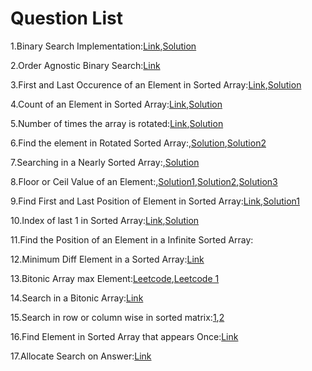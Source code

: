 # Question List
1.Binary Search Implementation:[Link](https://leetcode.com/problems/binary-search/description/?envType=problem-list-v2&envId=vrv1cwdi),[Solution](https://github.com/ashwini-chaturvedi/Data-Structures-Algorithm/blob/main/src/src/BinarySearch/Aditya%20Verma/Binary%20Search.md)

2.Order Agnostic Binary Search:[Link]()

3.First and Last Occurence of an Element in Sorted Array:[Link](https://leetcode.com/problems/find-first-and-last-position-of-element-in-sorted-array/description/),[Solution](https://github.com/ashwini-chaturvedi/Data-Structures-Algorithm/blob/main/src/src/BinarySearch/Aditya%20Verma/First%20and%20Last%20Occurrences.md)

4.Count of an Element in Sorted Array:[Link](https://leetcode.com/problems/find-first-and-last-position-of-element-in-sorted-array/description/),[Solution](https://github.com/ashwini-chaturvedi/Data-Structures-Algorithm/blob/main/src/src/BinarySearch/Aditya%20Verma/Number%20of%20occurrence.md)

5.Number of times the array is rotated:[Link](https://www.geeksforgeeks.org/problems/rotation4723/1),[Solution](https://github.com/ashwini-chaturvedi/Data-Structures-Algorithm/blob/main/src/src/BinarySearch/Aditya%20Verma/Number%20of%20times%20Sorted%20Array%20is%20Rotated%20or%20Find%20Kth%20Rotation.md)

6.Find the element in Rotated Sorted Array:[](https://leetcode.com/problems/search-in-rotated-sorted-array/description/),[Solution](https://github.com/ashwini-chaturvedi/Data-Structures-Algorithm/blob/main/src/src/BinarySearch/Aditya%20Verma/Leetcode%3A153.%20Find%20Minimum%20in%20Rotated%20Sorted%20Array.md),[Solution2](https://github.com/ashwini-chaturvedi/Data-Structures-Algorithm/blob/main/src/src/BinarySearch/Aditya%20Verma/33.%20Search%20in%20Rotated%20Sorted%20Array%2Cmd)

7.Searching in a Nearly Sorted Array:[](https://www.geeksforgeeks.org/problems/search-in-an-almost-sorted-array/1),[Solution](https://github.com/ashwini-chaturvedi/Data-Structures-Algorithm/blob/main/src/src/BinarySearch/Aditya%20Verma/Search%20in%20an%20almost%20Sorted%20Array.md)

8.Floor or Ceil Value of an Element:[](https://www.geeksforgeeks.org/problems/ceil-the-floor2802/1),[Solution1](https://github.com/ashwini-chaturvedi/Data-Structures-Algorithm/blob/main/src/src/BinarySearch/Aditya%20Verma/Floor%20in%20a%20Sorted%20Array.md),[Solution2](https://github.com/ashwini-chaturvedi/Data-Structures-Algorithm/blob/main/src/src/BinarySearch/Aditya%20Verma/Search%20Insert%20Position(Floor%2CCeil).md),[Solution3](https://github.com/ashwini-chaturvedi/Data-Structures-Algorithm/blob/main/src/src/BinarySearch/Aditya%20Verma/Ceil%20The%20Floor.md)

9.Find First and Last Position of Element in Sorted Array:[Link](https://leetcode.com/problems/find-first-and-last-position-of-element-in-sorted-array/description/),[Solution1](https://github.com/ashwini-chaturvedi/Data-Structures-Algorithm/blob/main/src/src/BinarySearch/Aditya%20Verma/Find%20First%20and%20Last%20Position%20of%20Element%20in%20Sorted%20Array.md)

10.Index of last 1 in Sorted Array:[Link](https://www.geeksforgeeks.org/problems/index-of-first-1-in-a-sorted-array-of-0s-and-1s4048/1),[Solution](https://github.com/ashwini-chaturvedi/Data-Structures-Algorithm/blob/main/src/src/BinarySearch/Aditya%20Verma/First%201%20in%20a%20Sorted%20Binary%20Array)

11.Find the Position of an Element in a Infinite Sorted Array:[]()

12.Minimum Diff Element in a Sorted Array:[Link](https://leetcode.com/problems/minimum-absolute-difference-between-elements-with-constraint/description/)

13.Bitonic Array max Element:[Leetcode](https://leetcode.com/problems/find-in-mountain-array/description/),[Leetcode 1](https://leetcode.com/problems/peak-index-in-a-mountain-array/description/)

14.Search in a Bitonic Array:[Link](https://leetcode.com/problems/peak-index-in-a-mountain-array/description/)

15.Search in row or column wise in sorted matrix:[1](https://leetcode.com/problems/search-a-2d-matrix/description/),[2](https://leetcode.com/problems/search-a-2d-matrix-ii/description/)

16.Find Element in Sorted Array that appears Once:[Link](https://leetcode.com/problems/single-element-in-a-sorted-array/description/)

17.Allocate Search on Answer:[Link](https://www.geeksforgeeks.org/problems/allocate-minimum-number-of-pages0937/1)
